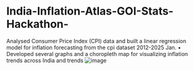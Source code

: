 # India-Inflation-Atlas-GOI-Stats-Hackathon-
Analysed Consumer Price Index (CPI) data and built a linear regression model for inflation forecasting from the cpi dataset 2012-2025 Jan. • Developed several graphs and a choropleth map for visualizing inflation trends across India and trends
![image](https://github.com/user-attachments/assets/775c12a7-1249-47c4-991d-aa63bf2f715e)
